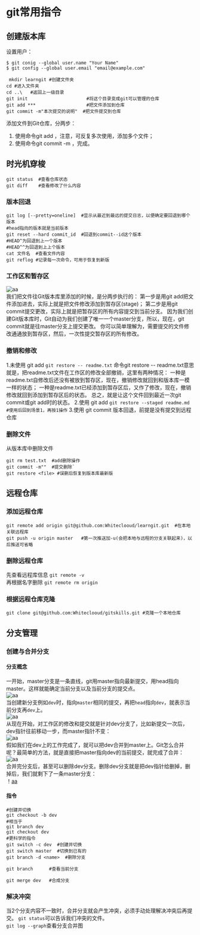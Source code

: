 # git常用指令
## 创建版本库
设置用户：
```git
$ git conig --global user.name "Your Name"
$ git config --global user.email "email@example.com"

 mkdir learngit #创建文件夹
cd #进入文件夹  
cd ..\   #返回上一级目录
git init                      #将这个目录变成git可以管理的仓库
git add ***                   #把文件添加到仓库
git commit -m"本次提交的说明"  #把文件提交到仓库
```
添加文件到Git仓库，分两步：
1. 使用命令git add <file>，注意，可反复多次使用，添加多个文件；
2. 使用命令git commit -m <message>，完成。

## 时光机穿梭
```
git status  #查看仓库状态
git diff    #查看修改了什么内容
```
### 版本回退
```
git log [--pretty=oneline]  #显示从最近到最远的提交日志，以便确定要回退到哪个版本
#head指向的版本就是当前版本
git reset --hard commit_id  #回退到commit--id这个版本
#HEAD^为回退到上一个版本
#HEAD^^为回退到上上个版本
cat 文件名  #查看文件内容  
git reflog #记录每一次命令，可用于恢复到新版  
```
### 工作区和暂存区
![aa](https://www.liaoxuefeng.com/files/attachments/919020037470528/0)  
我们把文件往Git版本库里添加的时候，是分两步执行的：
第一步是用git add把文件添加进去，实际上就是把文件修改添加到暂存区(stage)；
第二步是用git commit提交更改，实际上就是把暂存区的所有内容提交到当前分支。
因为我们创建Git版本库时，Git自动为我们创建了唯一一个master分支，所以，现在，git commit就是往master分支上提交更改。
你可以简单理解为，需要提交的文件修改通通放到暂存区，然后，一次性提交暂存区的所有修改。
### 撤销和修改
1.未使用 git add
```git restore -- readme.txt```
命令git restore -- readme.txt意思就是，把readme.txt文件在工作区的修改全部撤销，这里有两种情况：
一种是readme.txt自修改后还没有被放到暂存区，现在，撤销修改就回到和版本库一模一样的状态；
一种是readme.txt已经添加到暂存区后，又作了修改，现在，撤销修改就回到添加到暂存区后的状态。
总之，就是让这个文件回到最近一次git commit或git add时的状态。
2.使用 git add
```git restore --staged readme.md #使用后回到场景1，再按1操作```
3.使用 git commit
版本回退，前提是没有提交到远程仓库
### 删除文件
从版本库中删除文件
```rm test.txt      #删除文件
git rm test.txt  #add删除操作
git commit -m""  #提交删除`
git restore <file> #误删后恢复到版本库最新版
```  
## 远程仓库
### 添加远程仓库
```
git remote add origin git@github.com:Whiteclooud/learngit.git  #在本地关联远程库  
git push -u origin master   #第一次推送加-u(会把本地与远程的分支关联起来)，以后推送可省略  
```
### 删除远程仓库
先查看远程库信息
```git remote -v```  
再根据名字删除
```git remote rm origin```  
### 根据远程仓库克隆  
```git clone git@github.com:Whiteclooud/gitskills.git #克隆一个本地仓库```   

## 分支管理  
### 创建与合并分支  
#### 分支概念
一开始，master分支是一条直线，git用master指向最新提交，用head指向master。这样就能确定当前分支以及当前分支的提交点。  
![aa](https://www.liaoxuefeng.com/files/attachments/919022325462368/0)  
当创建新分支例如`dev`时，指向`master`相同的提交，再把`head`指向`dev`，就表示当前分支再`dev`上。  
![aa](https://www.liaoxuefeng.com/files/attachments/919022363210080/l)  
从现在开始，对工作区的修改和提交就是针对dev分支了，比如新提交一次后，dev指针往前移动一步，而master指针不变：  
![aa](https://www.liaoxuefeng.com/files/attachments/919022387118368/l)  
假如我们在dev上的工作完成了，就可以把dev合并到master上。Git怎么合并呢？最简单的方法，就是直接把master指向dev的当前提交，就完成了合并：  
![aa](https://www.liaoxuefeng.com/files/attachments/919022412005504/0)  
合并完分支后，甚至可以删除dev分支。删除dev分支就是把dev指针给删掉，删掉后，我们就剩下了一条master分支：  
！[aa](https://www.liaoxuefeng.com/files/attachments/919022479428512/0)
#### 指令

```
#创建并切换
git checkout -b dev
#相当于
git branch dev
git checkout dev
#更科学的指令
git switch -c dev  #创建并切换
git switch master  #切换到已有的
git branch -d <name>  #删除分支

git branch      #查看当前分支

git merge dev   #合成分支
```  
### 解决冲突  
当2个分支内容不一致时，合并分支就会产生冲突，必须手动处理解决冲突后再提交。
```git status```可以告诉我们冲突的文件。  
```git log --graph```查看分支合并图
